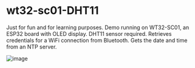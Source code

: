 # wt32-sc01-DHT11
Just for fun and for learning purposes. Demo running on WT32-SC01, an ESP32 board with OLED display. 
DHT11 sensor required. Retrieves credentials for a WiFi connection from Bluetooth. 
Gets the date and time from an NTP server.

![image](https://github.com/movidirect/wt32-sc01-sensors/assets/95722766/054f7960-691b-4a3d-9a1d-0894dcaea904)
